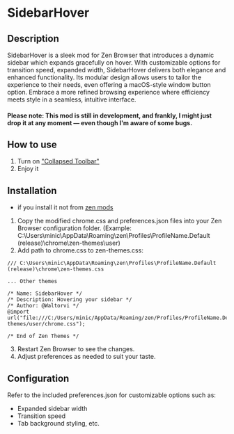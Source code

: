 # SidebarHover

## Description
SidebarHover is a sleek mod for Zen Browser that introduces a dynamic sidebar which expands gracefully on hover. With customizable options for transition speed, expanded width, SidebarHover delivers both elegance and enhanced functionality. Its modular design allows users to tailor the experience to their needs, even offering a macOS-style window button option. Embrace a more refined browsing experience where efficiency meets style in a seamless, intuitive interface.

#### Please note: This mod is still in development, and frankly, I might just drop it at any moment — even though I'm aware of some bugs.

## How to use
1. Turn on ["Collapsed Toolbar"](about:preferences#zenLooks)
2. Enjoy it

## Installation
* if you install it not from [zen mods](https://zen-browser.app/mods/)
1. Copy the modified chrome.css and preferences.json files into your Zen Browser configuration folder. (Example: C:\Users\minic\AppData\Roaming\zen\Profiles\ProfileName.Default (release)\chrome\zen-themes\user)
2. Add path to chrome.css to zen-themes.css:
```
/// C:\Users\minic\AppData\Roaming\zen\Profiles\ProfileName.Default (release)\chrome\zen-themes.css

... Other themes

/* Name: SidebarHover */
/* Description: Hovering your sidebar */
/* Author: @Waltorvi */
@import url("file:///C:/Users/minic/AppData/Roaming/zen/Profiles/ProfileName.Default%20(release)/chrome/zen-themes/user/chrome.css");

/* End of Zen Themes */
```
3. Restart Zen Browser to see the changes.
4. Adjust preferences as needed to suit your taste.

## Configuration
Refer to the included preferences.json for customizable options such as:
- Expanded sidebar width
- Transition speed
- Tab background styling, etc.
